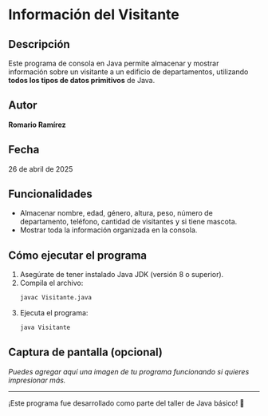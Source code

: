 # Información del Visitante

## Descripción
Este programa de consola en Java permite almacenar y mostrar información sobre un visitante a un edificio de departamentos, utilizando **todos los tipos de datos primitivos** de Java.

## Autor
**Romario Ramírez**

## Fecha
26 de abril de 2025

## Funcionalidades
- Almacenar nombre, edad, género, altura, peso, número de departamento, teléfono, cantidad de visitantes y si tiene mascota.
- Mostrar toda la información organizada en la consola.

## Cómo ejecutar el programa

1. Asegúrate de tener instalado Java JDK (versión 8 o superior).
2. Compila el archivo:
   ```bash
   javac Visitante.java
   ```
3. Ejecuta el programa:
   ```bash
   java Visitante
   ```

## Captura de pantalla (opcional)
*Puedes agregar aquí una imagen de tu programa funcionando si quieres impresionar más.*

---

¡Este programa fue desarrollado como parte del taller de Java básico! 🚀